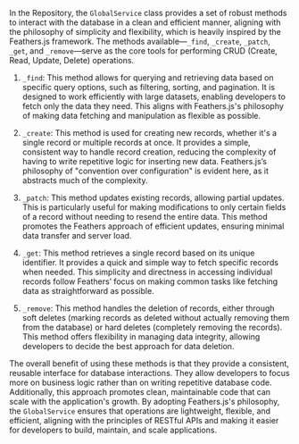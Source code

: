 In the Repository, the `GlobalService` class provides a set of robust methods to interact with the database in a clean and efficient manner, aligning with the philosophy of simplicity and flexibility, which is heavily inspired by the Feathers.js framework. The methods available—`_find`, `_create`, `_patch`, `_get`, and `_remove`—serve as the core tools for performing CRUD (Create, Read, Update, Delete) operations.

1. `_find`: This method allows for querying and retrieving data based on specific query options, such as filtering, sorting, and pagination. It is designed to work efficiently with large datasets, enabling developers to fetch only the data they need. This aligns with Feathers.js's philosophy of making data fetching and manipulation as flexible as possible.
    
2. `_create`: This method is used for creating new records, whether it's a single record or multiple records at once. It provides a simple, consistent way to handle record creation, reducing the complexity of having to write repetitive logic for inserting new data. Feathers.js’s philosophy of "convention over configuration" is evident here, as it abstracts much of the complexity.
    
3. `_patch`: This method updates existing records, allowing partial updates. This is particularly useful for making modifications to only certain fields of a record without needing to resend the entire data. This method promotes the Feathers approach of efficient updates, ensuring minimal data transfer and server load.
    
4. `_get`: This method retrieves a single record based on its unique identifier. It provides a quick and simple way to fetch specific records when needed. This simplicity and directness in accessing individual records follow Feathers’ focus on making common tasks like fetching data as straightforward as possible.
    
5. `_remove`: This method handles the deletion of records, either through soft deletes (marking records as deleted without actually removing them from the database) or hard deletes (completely removing the records). This method offers flexibility in managing data integrity, allowing developers to decide the best approach for data deletion.

The overall benefit of using these methods is that they provide a consistent, reusable interface for database interactions. They allow developers to focus more on business logic rather than on writing repetitive database code. Additionally, this approach promotes clean, maintainable code that can scale with the application's growth. By adopting Feathers.js's philosophy, the `GlobalService` ensures that operations are lightweight, flexible, and efficient, aligning with the principles of RESTful APIs and making it easier for developers to build, maintain, and scale applications.